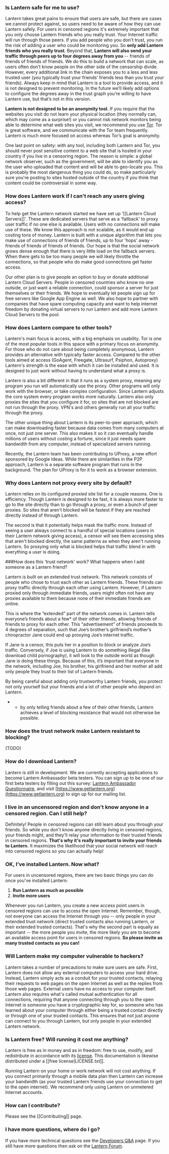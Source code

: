 ### <a name="safe"/> Is Lantern safe for me to use?

Lantern takes great pains to ensure that users are safe, but there are cases we cannot protect against, so users need to be aware of how they can use Lantern safely. For users in censored regions it's extremely important that you only choose Lantern friends who you really trust. Your Internet traffic will run through those peers. If you add people who you don't trust, you run the risk of adding a user who could be monitoring you. So **only add Lantern friends who you really trust**. Beyond that, **Lantern will also send your traffic through peers up to four degrees away from you** -- friends of friends of friends of friends. We do this to build a network that can scale, as users often don’t know people on the other side of the censorship divide. However, every additional link in the chain exposes you to a less and less trusted user (you typically trust your friends’ friends less than you trust your friends). Always keep in mind that Lantern is a tool to provide access, and it is not designed to prevent monitoring. In the future we’ll likely add options to configure the degrees away in the trust graph you’re willing to have Lantern use, but that’s not in this version.

**Lantern is not designed to be an anonymity tool.** If you require that the websites you visit do not learn your physical location (they normally can, which may come as a surprise!) or you cannot risk network monitors being able to determine what web sites you visit, we recommend you use [Tor](https://www.torproject.org). Tor is great software, and we communicate with the Tor team frequently. Lantern is much more focused on access whereas Tor’s goal is anonymity.

One last point on safety: with any tool, including both Lantern and Tor, you should never post sensitive content to a web site that is hosted in your country if you live in a censoring region. The reason is simple: a global network observer, such as the government, will be able to identify you as the user who uploaded that content and will be able to geo-locate you. This is probably the most dangerous thing you could do, so make particularly sure you're posting to sites hosted outside of the country if you think that content could be controversial in some way.



### <a name="no-connections"/> How does Lantern work if I can't reach any users giving access?

To help get the Lantern network started we have set up '[[Lantern Cloud Servers]]'. These are dedicated servers that serve as a 'fallback' to proxy user traffic if no one else is available. Users with no connections will make use of these. We know this approach is not scalable, as it would end up costing tons of money. Lantern is built with a unique algorithm that lets you make use of connections of friends of friends, up to four 'hops' away - friends of friends of friends of friends. Our hope is that the social network grows dense enough that there is very little load on the fallback servers. When there gets to be too many people we will likely throttle the connections, so that people who do make good connections get faster access.

Our other plan is to give people an option to buy or donate additional Lantern Cloud Servers. People in censored countries who know no one outside, or just want a reliable connection, could sponsor a server for just themselves or their friends. We hope to eventually let people sign up for free servers like Google App Engine as well. We also hope to partner with companies that have spare computing capacity and want to help internet freedom by donating virtual servers to run Lantern and add more Lantern Cloud Servers to the pool.

### <a name="compare"/>How does Lantern compare to other tools?

Lantern's main focus is access, with a big emphasis on usability. Tor is one of the most popular tools in this space with a primary focus on anonymity. For those who do not care about being completely anonymous, Lantern provides an alternative with typically faster access. Compared to the other tools aimed at access (GoAgent, Freegate, Ultrasurf, Psiphon, Autoproxy) Lantern's strength is the ease with which it can be installed and used. It is designed to just work without having to understand what a proxy is. 

Lantern is also a bit different in that it runs as a system proxy, meaning any program you run will automatically use the proxy. Other programs will only work with the browser, or take complex configuration. Since Lantern adjusts the core system every program works more naturally. Lantern also only proxies the sites that you configure it for, so sites that are not blocked are not run through the proxy. VPN's and others generally run all your traffic through the proxy.

The other unique thing about Lantern is its peer-to-peer approach, which can make downloading faster because data comes from many computers at once, not just one server. This also makes it so it can eventually handle millions of users without costing a fortune, since it just needs spare bandwidth from any computer, instead of specialized servers running.

Recently, the Lantern team has been contributing to UProxy, a new effort sponsored by Google Ideas. While there are similarities in the P2P approach, Lantern is a separate software program that runs in the background. The plan for UProxy is for it to work as a browser extension. 

### <a name="proxy-list"/> Why does Lantern not proxy every site by default? 

Lantern relies on its configured proxied site list for a couple reasons. One is efficiency. Though Lantern is designed to be fast, it is always more faster to go to the site directly than to go through a proxy, or even a bunch of peer proxies. So sites that aren't blocked will be fastest if they are reached directly instead of through Lantern. 

The second is that it potentially helps mask the traffic more. Instead of seeing a user always connect to a handful of special locations (users in their Lantern network giving access), a censor will see them accessing sites that aren't blocked directly, the same patterns as when they aren't running Lantern. So proxying only what is blocked helps that traffic blend in with everything a user is doing.

###<a name="trust-network"/>How does this 'trust network' work? What happens when I add someone as a Lantern friend?

Lantern is built on an extended trust network.  This network consists of people who chose to trust each other as Lantern friends.  These friends can proxy traffic directly through each other using Lantern.  However, if Lantern proxied only through immediate friends, users might often not have any proxies available to them because none of their immediate friends are online.

This is where the “extended” part of the network comes in.  Lantern tells everyone’s friends about a few* of their other friends, allowing friends of friends to proxy for each other.  This “advertisement” of friends proceeds to 4 degrees of separation, such that Joe’s brother’s girlfriend’s mother’s chiropractor Jane could end up proxying Joe’s internet traffic.

If Jane is a censor, this puts her in a position to block or analyze Joe’s traffic.  Conversely, if Joe is using Lantern to do something illegal (like download child pornography), it will look to the outside world as though Jane is doing these things.  Because of this, it’s important that everyone in the network, including Joe, his brother, his girlfriend and her mother all add only people they trust to their list of Lantern friends.

By being careful about adding only trustworthy Lantern friends, you protect not only yourself but your friends and a lot of other people who depend on Lantern.

* - by only telling friends about a few of their other friends, Lantern achieves a level of blocking resistance that would not otherwise be possible.

### <a name="resist-blocking"/>How does the trust network make Lantern resistant to blocking?

(TODO)


### <a name="howto"/> How do I download Lantern?
Lantern is still in development. We are currently accepting applications to become Lantern Ambassador beta testers. You can sign up to be one of our first beta testers by filling out this survey:  [Lantern Ambassador Questionnaire](https://docs.google.com/forms/d/11LiZoCMptcc_lj4b01It9n64gngaDPU53_ge3mhiaIM/viewform), and visit [https://www.getlantern.org](https://www.getlantern.org) to sign up for our mailing list.

### <a name="know"/> I live in an uncensored region and don't know anyone in a censored region. Can I still help?
Definitely! People in censored regions can still learn about you through your friends. So while you don't know anyone directly living in censored regions, your friends might, and they'll relay your information to their trusted friends in censored regions. **That's why it's really important to invite your friends to Lantern.** It maximizes the likelihood that your social network will reach into censored regions so you can actually help!


### <a name="whattodo"/> OK, I've installed Lantern. Now what?
For users in uncensored regions, there are two basic things you can do once you've installed Lantern:

1. **Run Lantern as much as possible**
1. **Invite more users**

Whenever you run Lantern, you create a new access point users in censored regions can use to access the open Internet. Remember, though, not everyone can access the Internet through you -- only people in your extended trust network (direct trusted contacts also running Lantern, or their extended trusted contacts). That's why the second part is equally as important -- the more people you invite, the more likely you are to become an available access point for users in censored regions. **So please invite as many trusted contacts as you can!**

### <a name="hackers"/> Will Lantern make my computer vulnerable to hackers?
Lantern takes a number of precautions to make sure users are safe. First, Lantern does not allow any external computers to access your hard drive. Instead, Lantern simply acts as a conduit for your trusted contacts, relaying their requests to web pages on the open Internet as well as the replies from those web pages. External users have no access to your computer itself. Lantern also requires what's called mutual authentication for all connections, requiring that anyone connecting through you to the open Internet is someone you have a cryptographic key for, so someone who has learned about your computer through either being a trusted contact directly or through one of your trusted contacts. This ensures that not just anyone can connect to you through Lantern, but only people in your extended Lantern network.

### <a name="is-lantern-free"/> Is Lantern free? Will running it cost me anything?

Lantern is free as in money and as in freedom: free to use, modify, and
redistribute in accordance with its
[license](https://raw.github.com/getlantern/lantern/master/LICENSE). This
documentation is likewise distributed under a [[free license|LICENSE.txt]].

Running Lantern on your home or work network will not cost anything. If you connect primarily through a mobile data plan then Lantern can increase your bandwidth (as your trusted Lantern friends use your connection to get to the open internet). We recommend only using Lantern on unmetered Internet accounts.

### <a name="contributing"/> How can I contribute?

Please see the [[Contributing]] page.

### <a name="more"/> I have more questions, where do I go?

If you have more technical questions see the [Developers Q&A](https://github.com/getlantern/lantern/wiki/%5Bdevelopers%5D-Questions-and-Answers) page. If you still have more questions then ask on the [Lantern Forum](https://groups.google.com/forum/#!forum/lantern-users-en).